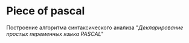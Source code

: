 # Piece of pascal

Построение алгоритма синтаксического анализа "*Декларирование простых переменных языка PASCAL*"
